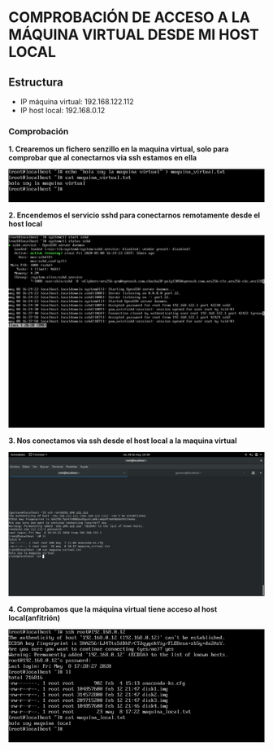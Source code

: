 # COMPROBACIÓN DE ACCESO A LA MÁQUINA VIRTUAL DESDE MI HOST LOCAL

## Estructura

- IP máquina virtual: 192.168.122.112
- IP host local: 192.168.0.12

### Comprobación

**1. Crearemos un fichero senzillo en la maquina virtual, solo para comprobar que al conectarnos via ssh estamos en ella**

![Fichero maquina](../img/fichero_maquina.png)

**2. Encendemos el servicio sshd para conectarnos remotamente desde el host local**

![Encender sshd](../img/servicio_sshd.png)

**3. Nos conectamos via ssh desde el host local a la maquina virtual**

![Connexión a la máquina virtual](../img/comprobacion_acceso_mv.png)

**4. Comprobamos que la máquina virtual tiene acceso al host local(anfitrión)**

![Connexión a mi host local](../img/comprobacion_acceso_hl.png)


